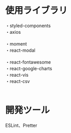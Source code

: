 # 使用ライブラリ
・styled-components<br/>
・axios<br/>    
・moment<br/>
・react-modal<br/>  
・react-fontawesome<br/> 
・react-google-charts<br/>
・react-vis<br/> 
・react-csv<br/>　   

# 開発ツール    　
ESLint、Pretter
